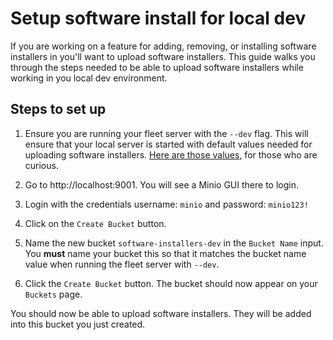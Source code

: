 # Setup software install for local dev

If you are working on a feature for adding, removing, or installing software installers
in you'll want to upload software installers. This guide walks you through the
steps needed to be able to upload software installers while working in you
local dev environment.

## Steps to set up

1. Ensure you are running your fleet server with the `--dev` flag. This will
ensure that your local server is started with default values needed for uploading
software installers. [Here are
those values](https://github.com/fleetdm/fleet/blob/4180ec83a286e9679abddf9b595eeacd96a031d7/cmd/fleet/main.go#L85-L90),
for those who are curious.

2. Go to http://localhost:9001. You will see a Minio GUI there to login.

3. Login with the credentials username: `minio` and password: `minio123!`

4. Click on the `Create Bucket` button.

5. Name the new bucket `software-installers-dev` in the `Bucket Name` input. You
**must** name your bucket this so that it matches the bucket name value when
running the fleet server with `--dev`.

6. Click the `Create Bucket` button. The bucket should now appear on your
`Buckets` page.

You should now be able to upload software installers. They will be added into
this bucket you just created.
